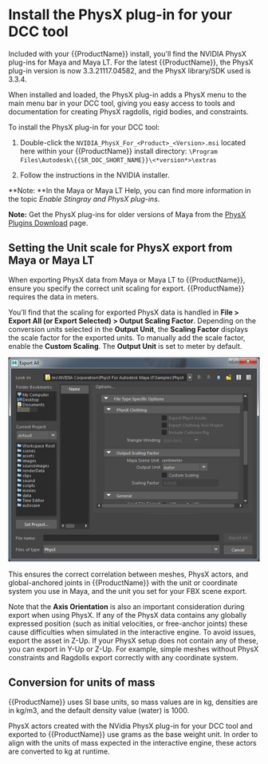 # Install the PhysX plug-in for your DCC tool

Included with your {{ProductName}} install, you'll find the NVIDIA PhysX plug-ins for Maya and Maya LT. For the latest {{ProductName}}, the PhysX plug-in version is now 3.3.21117.04582, and the PhysX library/SDK used is 3.3.4.

When installed and loaded, the PhysX plug-in adds a PhysX menu to the main menu bar in your DCC tool, giving you easy access to tools and documentation for creating PhysX ragdolls, rigid bodies, and constraints.

To install the PhysX plug-in for your DCC tool:

1. Double-click the `NVIDIA_PhysX_For_<Product>_<Version>.msi` located here within your {{ProductName}} install directory: `\Program Files\Autodesk\{{SR_DOC_SHORT_NAME}}\<*version*>\extras`

2. Follow the instructions in the NVIDIA installer.

**Note: **In the Maya or Maya LT Help, you can find more information in the topic *Enable Stingray and PhysX plug-ins*.

**Note:** Get the PhysX plug-ins for older versions of Maya from the [PhysX Plugins Download]( http://www.autodesk.com/physx-plugins-download) page.

## Setting the Unit scale for PhysX export from Maya or Maya LT

When exporting PhysX data from Maya or Maya LT to {{ProductName}}, ensure you specify the correct unit scaling for export. {{ProductName}} requires the data in meters.

You’ll find that the scaling for exported PhysX data is handled in **File > Export All (or Export Selected) > Output Scaling Factor**. Depending on the conversion units selected in the **Output Unit**, the **Scaling Factor** displays the scale factor for the exported units. To manually add the scale factor, enable the **Custom Scaling**. The **Output Unit** is set to meter by default.

![](../../images/physx_export_scalefactor.png)

This ensures the correct correlation between meshes, PhysX actors, and global-anchored joints in {{ProductName}} with the unit or coordinate system you use in Maya, and the unit you set for your FBX scene export.

Note that the **Axis Orientation** is also an important consideration during export when using PhysX.  If any of the PhysX data contains any globally expressed position (such as initial velocities, or free-anchor joints) these cause difficulties when simulated in the interactive engine. To avoid issues, export the asset in Z-Up.  If your PhysX setup does not contain any of these, you can export in Y-Up or Z-Up. For example, simple meshes without PhysX constraints and Ragdolls export correctly with any coordinate system.

## Conversion for units of mass

{{ProductName}} uses SI base units, so mass values are in kg, densities are in kg/m3, and the default density value (water) is 1000.

PhysX actors created with the NVidia PhysX plug-in for your DCC tool and exported to {{ProductName}} use grams as the base weight unit. In order to align with the units of mass expected in the interactive engine, these actors are converted to kg at runtime.
